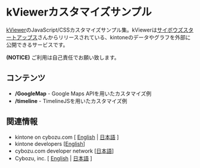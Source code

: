 # kViewerカスタマイズサンプル

[kViewer](http://kv.kintoneapp.com/)のJavaScript/CSSカスタマイズサンプル集。kViewerは[サイボウズスタートアップス](http://www.cstap.com/)さんからリリースされている、kintoneのデータやグラフを外部に公開できるサービスです。

**(NOTICE)** ご利用は自己責任でお願い致します。

## コンテンツ
* **/GoogleMap** - Google Maps APIを用いたカスタマイズ例
* **/timeline** - TimelineJSを用いたカスタマイズ例

## 関連情報
* kintone on cybozu.com [ [English](https://kintone.cybozu.com/us/ "English page") | [日本語](https://kintone.cybozu.com/jp/ "日本語") ]
* kintone developers [[English](http://developers.kintone.com/ "English page")]
* cybozu.com developer network [[日本語](https://cybozudev.zendesk.com/hc/ja/ "日本語")]
* Cybozu, inc. [ [English](https://kintone.cybozu.com/us/company.html "English page") | [日本語](http://cybozu.co.jp/ "日本語") ]